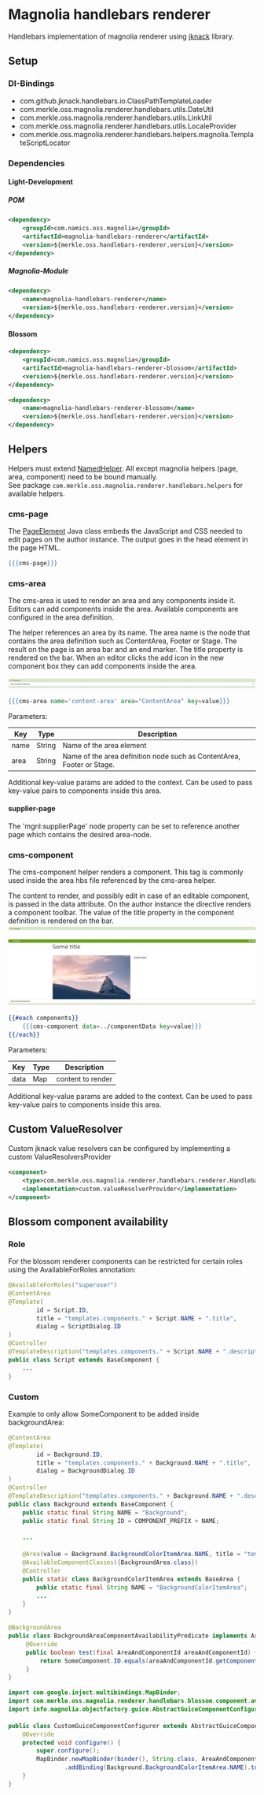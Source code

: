 # Magnolia handlebars renderer

Handlebars implementation of magnolia renderer using [jknack](https://github.com/jknack/handlebars.java) library.

## Setup
### DI-Bindings
- com.github.jknack.handlebars.io.ClassPathTemplateLoader
- com.merkle.oss.magnolia.renderer.handlebars.utils.DateUtil
- com.merkle.oss.magnolia.renderer.handlebars.utils.LinkUtil
- com.merkle.oss.magnolia.renderer.handlebars.utils.LocaleProvider
- com.merkle.oss.magnolia.renderer.handlebars.helpers.magnolia.TemplateScriptLocator

### Dependencies
#### Light-Development
##### POM
```xml
<dependency>
    <groupId>com.namics.oss.magnolia</groupId>
    <artifactId>magnolia-handlebars-renderer</artifactId>
    <version>${merkle.oss.handlebars-renderer.version}</version>
</dependency>
```
##### Magnolia-Module
```xml
<dependency>
    <name>magnolia-handlebars-renderer</name>
    <version>${merkle.oss.handlebars-renderer.version}</version>
</dependency>
```
#### Blossom
```xml
<dependency>
    <groupId>com.namics.oss.magnolia</groupId>
    <artifactId>magnolia-handlebars-renderer-blossom</artifactId>
    <version>${merkle.oss.handlebars-renderer.version}</version>
</dependency>
```
```xml
<dependency>
    <name>magnolia-handlebars-renderer-blossom</name>
    <version>${merkle.oss.handlebars-renderer.version}</version>
</dependency>
```

## Helpers
Helpers must extend [NamedHelper](src/main/java/com/merkle/oss/magnolia/renderer/handlebars/helpers/NamedHelper.java).
All except magnolia helpers (page, area, component) need to be bound manually. <br>
See package `com.merkle.oss.magnolia.renderer.handlebars.helpers` for available helpers.

### cms-page
The [PageElement](https://nexus.magnolia-cms.com/content/sites/magnolia.public.sites/ref/5.6.7/apidocs/info/magnolia/templating/elements/PageElement.html) 
Java class embeds the JavaScript and CSS needed to edit pages on the author instance. The output goes in the head element in the page HTML.
<br>
```handlebars
{{{cms-page}}}
```

### cms-area
The cms-area is used to render an area and any components inside it. Editors can add components inside the area. Available components are configured in the area definition.

The helper references an area by its name. The area name is the node that contains the area definition such as ContentArea, Footer or Stage.
The result on the page is an area bar and an end marker. The title property is rendered on the bar. When an editor clicks the add icon in the new component box they can add components inside the area.

![cms-area](assets/cms-area-helper.png)
```handlebars
{{{cms-area name='content-area' area="ContentArea" key=value}}}
```
Parameters:

| Key      |Type       |Description
|----------|-----------|-----------
| name     | String    |Name of the area element
| area     | String    |Name of the area definition node such as ContentArea, Footer or Stage.

Additional key-value params are added to the context. Can be used to pass key-value pairs to components inside this area.
#### supplier-page
The 'mgnl:supplierPage' node property can be set to reference another page which contains the desired area-node.

### cms-component
The cms-component helper renders a component. This tag is commonly used inside the area hbs file referenced by the cms-area helper.

The content to render, and possibly edit in case of an editable component, is passed in the data attribute. 
On the author instance the directive renders a component toolbar. The value of the title property in the component definition is rendered on the bar.
![cms-area](assets/cms-component-helper.png)
```handlebars
{{#each components}}
    {{{cms-component data=../componentData key=value}}}
{{/each}}
```
Parameters:

| Key      | Type    |Description
|----------|---------|-----------
| data     | Map     | content to render

Additional key-value params are added to the context. Can be used to pass key-value pairs to components inside this area.

## Custom ValueResolver
Custom jknack value resolvers can be configured by implementing a custom ValueResolversProvider
```xml
<component>
    <type>com.merkle.oss.magnolia.renderer.handlebars.renderer.HandlebarsRenderer$ValueResolversProvider</type>
    <implementation>custom.valueResolverProvider</implementation>
</component>
```

## Blossom component availability
### Role
For the blossom renderer components can be restricted for certain roles using the AvailableForRoles annotation:
```java
@AvailableForRoles("superuser")
@ContentArea
@Template(
		id = Script.ID,
		title = "templates.components." + Script.NAME + ".title",
		dialog = ScriptDialog.ID
)
@Controller
@TemplateDescription("templates.components." + Script.NAME + ".description")
public class Script extends BaseComponent {
    ...
}
```
### Custom
Example to only allow SomeComponent to be added inside backgroundArea:
```java
@ContentArea
@Template(
        id = Background.ID,
        title = "templates.components." + Background.NAME + ".title",
        dialog = BackgroundDialog.ID
)
@Controller
@TemplateDescription("templates.components." + Background.NAME + ".description")
public class Background extends BaseComponent {
    public static final String NAME = "Background";
    public static final String ID = COMPONENT_PREFIX + NAME;

    ...

    @Area(value = Background.BackgroundColorItemArea.NAME, title = "templates.areas." + Background.BackgroundColorItemArea.NAME + ".title")
    @AvailableComponentClasses({BackgroundArea.class})
    @Controller
    public static class BackgroundColorItemArea extends BaseArea {
        public static final String NAME = "BackgroundColorItemArea";
        ...
    }
}
```
```java
@BackgroundArea
public class BackgroundAreaComponentAvailabilityPredicate implements AreaAndComponentIdPredicate {
     @Override
     public boolean test(final AreaAndComponentId areaAndComponentId) {
         return SomeComponent.ID.equals(areaAndComponentId.getComponentId());
     }
}
```
```java
import com.google.inject.multibindings.MapBinder;
import com.merkle.oss.magnolia.renderer.handlebars.blossom.component.availability.ComponentAvailabilityPredicateResolver.AreaAndComponentIdPredicate;
import info.magnolia.objectfactory.guice.AbstractGuiceComponentConfigurer;

public class CustomGuiceComponentConfigurer extends AbstractGuiceComponentConfigurer {
	@Override
	protected void configure() {
		super.configure();
		MapBinder.newMapBinder(binder(), String.class, AreaAndComponentIdPredicate.class)
				.addBinding(Background.BackgroundColorItemArea.NAME).to(BackgroundAreaComponentAvailabilityPredicate.class);
	}
}
```